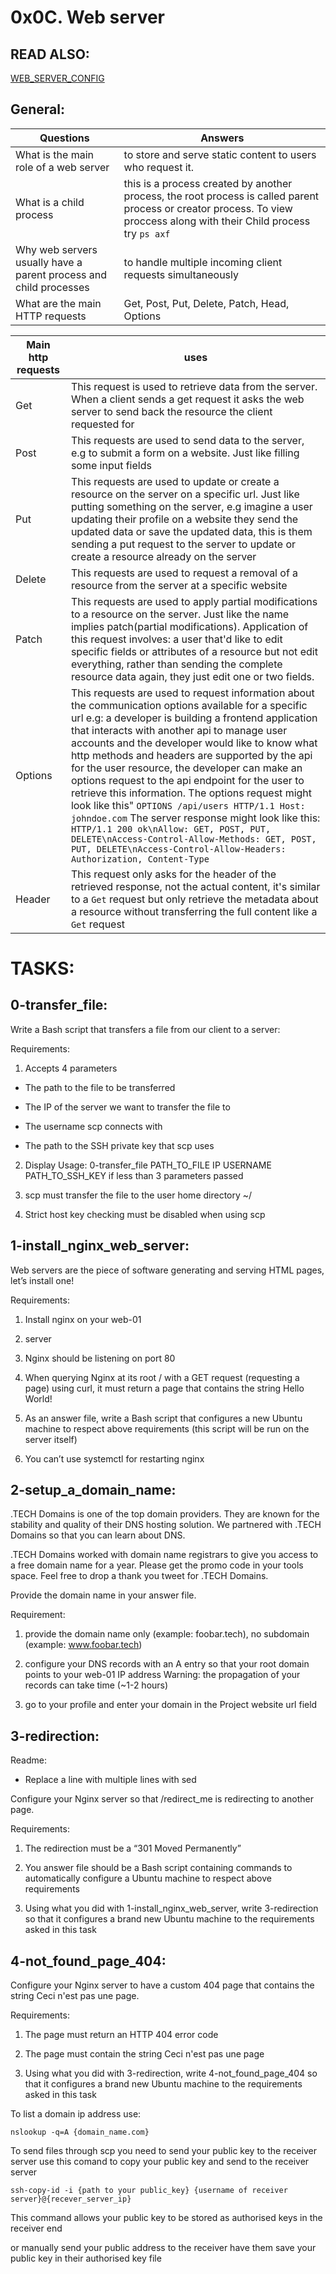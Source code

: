 # 0x0C. Web server

## READ ALSO:
<a href="https://github.com/Bigizic/alx-system_engineering-devops/blob/e77bd845bda40fa03945478f32820cb7f94513d7/0x0C-web_server/WEB_SERVER_CONFIG.md">WEB_SERVER_CONFIG</a>

## General:

| Questions | Answers |
| --- | ---- |
| What is the main role of a web server | to store and serve static content to users who request it. |
| What is a child process | this is a process created by another process, the root process is called parent process or creator process. To view proccess along with their Child process try `ps axf` | 
| Why web servers usually have a parent process and child processes | to handle multiple incoming client requests simultaneously |
| What are the main HTTP requests | Get, Post, Put, Delete, Patch, Head, Options |

| Main http requests | uses |
| ---- | ---- |
| Get | This request is used to retrieve data from the server. When a client sends a get request it asks the web server to send back the resource the client requested for |
| Post | This requests are used to send data to the server, e.g to submit a form on a website. Just like filling some input fields|
| Put | This requests are used to update or create a resource on the server on a specific url. Just like putting something on the server, e.g imagine a user updating their profile on a website they send the updated data or save the updated data, this is them sending a put request to the server to update or create a resource already on the server |
| Delete | This requests are used to request a removal of a resource from the server at a specific website |
| Patch | This requests are used to apply partial modifications to a resource on the server. Just like the name implies patch(partial modifications). Application of this request involves: a user that'd like to edit specific fields or attributes of a resource but not edit everything, rather than sending the complete resource data again, they just edit one or two fields. |
| Options | This requests are used to request information about the communication options available for a specific url e.g: a developer is building a frontend application that interacts with another api to manage user accounts and the developer would like to know what http methods and headers are supported by the api for the user resource, the developer can make an options request to the api endpoint for the user to retrieve this information. The options request might look like this" `OPTIONS /api/users HTTP/1.1 Host: johndoe.com` The server response might look like this: `HTTP/1.1 200 ok\nAllow: GET, POST, PUT, DELETE\nAccess-Control-Allow-Methods: GET, POST, PUT, DELETE\nAccess-Control-Allow-Headers: Authorization, Content-Type` |
| Header | This request only asks for the header of the retrieved response, not the actual content, it's similar to a `Get` request but only retrieve the metadata about a resource without transferring the full content like a `Get` request |


# TASKS:

## 0-transfer_file:

Write a Bash script that transfers a file from our client to a server:

Requirements:

1. Accepts 4 parameters

- The path to the file to be transferred

- The IP of the server we want to transfer the file to

- The username scp connects with

- The path to the SSH private key that scp uses

2. Display Usage: 0-transfer_file PATH_TO_FILE IP USERNAME PATH_TO_SSH_KEY if less than 3 parameters passed

3. scp must transfer the file to the user home directory ~/

4. Strict host key checking must be disabled when using scp

## 1-install_nginx_web_server:

Web servers are the piece of software generating and serving HTML pages, let’s install one!

Requirements:

1. Install nginx on your web-01

2. server

3. Nginx should be listening on port 80

4. When querying Nginx at its root / with a GET request (requesting a page) using curl, it must return a page that contains the string Hello World!

5. As an answer file, write a Bash script that configures a new Ubuntu machine to respect above requirements (this script will be run on the server itself)

6. You can’t use systemctl for restarting nginx


## 2-setup_a_domain_name:

.TECH Domains is one of the top domain providers. They are known for the stability and quality of their DNS hosting solution. We partnered with .TECH Domains so that you can learn about DNS.

.TECH Domains worked with domain name registrars to give you access to a free domain name for a year. Please get the promo code in your tools space. Feel free to drop a thank you tweet for .TECH Domains.

Provide the domain name in your answer file.

Requirement:

1. provide the domain name only (example: foobar.tech), no subdomain (example: www.foobar.tech)

2. configure your DNS records with an A entry so that your root domain points to your web-01 IP address Warning: the propagation of your records can take time (~1-2 hours)

3. go to your profile and enter your domain in the Project website url field


## 3-redirection:

Readme:

- Replace a line with multiple lines with sed

Configure your Nginx server so that /redirect_me is redirecting to another page.

Requirements:

1. The redirection must be a “301 Moved Permanently”

2. You answer file should be a Bash script containing commands to automatically configure a Ubuntu machine to respect above requirements

3. Using what you did with 1-install_nginx_web_server, write 3-redirection so that it configures a brand new Ubuntu machine to the requirements asked in this task


## 4-not_found_page_404:

Configure your Nginx server to have a custom 404 page that contains the string Ceci n'est pas une page.

Requirements:

1. The page must return an HTTP 404 error code

2. The page must contain the string Ceci n'est pas une page

3. Using what you did with 3-redirection, write 4-not_found_page_404 so that it configures a brand new Ubuntu machine to the requirements asked in this task

To list a domain ip address use:

	nslookup -q=A {domain_name.com}

To send files through scp you need to send your public key to the receiver server use this comand to copy your public key and send to the receiver server

	ssh-copy-id -i {path to your public_key} {username of receiver server}@{recever_server_ip}

This command allows your public key to be stored as authorised keys in the receiver end

or manually send your public address to the receiver have them save your public key in their authorised key file
